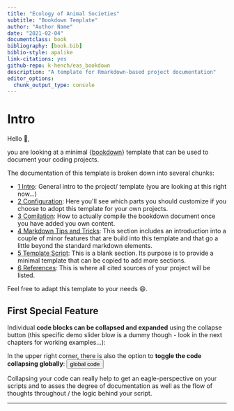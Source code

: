 ```yaml
---
title: "Ecology of Animal Societies"
subtitle: "Bookdown Template"
author: "Author Name"
date: "2021-02-04"
documentclass: book
bibliography: [book.bib]
biblio-style: apalike
link-citations: yes
github-repo: k-hench/eas_bookdown
description: "A template for Rmarkdown-based project documentation"
editor_options: 
  chunk_output_type: console
---
```







# Intro

Hello 👋,

you are looking at a minimal {[bookdown](https://bookdown.org/)} template that can be used to document your coding projects.

The documentation of this template is broken down into several chunks:

- [1 Intro](./index.html): General intro to the project/ template (you are looking at this right now...)
- [2 Configuration](./configuration.html): Here you'll see which parts you should customize if you choose to adopt this template for your own projects.
- [3 Comilation](./compilation.html): How to actually compile the bookdown document once you have added you own content.
- [4 Markdown Tips and Tricks](./markdown-tips-and-tricks.html): This section includes an introduction into a couple of minor features that are build into this template and that go a little beyond the standard markdown elements. 
- [5 Template Script](./template-script.html): This is a blank section. Its purpose is to provide a minimal template that can be copied to add more sections.
- [6 References](./references.html): This is where all cited sources of your project will be listed.

Feel free to adapt this template to your needs 😄.

## First Special Feature

Individual **code blocks can be collapsed and expanded** using the collapse button (this specific demo slider blow is a dummy though - look in the next chapters for working examples...):

<div class="demoslider"><div class="demobg"><div class="demonob"></div></div></div>

In the upper right corner, there is also the option to **toggle the code collapsing globally**:  <button type="button" class="btn btn-default btn-xs dropdown-toggle">global code</button> 

Collapsing your code can really help to get an eagle-perspective on your scripts and to asses the degree of documentation as well as the flow of thoughts throughout / the logic behind your script.

---
